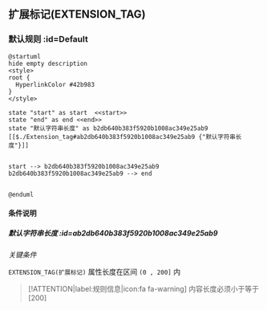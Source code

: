## 扩展标记(EXTENSION_TAG) <!-- {docsify-ignore-all} -->

   

### 默认规则 :id=Default

```plantuml
@startuml
hide empty description
<style>
root {
  HyperlinkColor #42b983
}
</style>

state "start" as start  <<start>>
state "end" as end <<end>>
state "默认字符串长度" as b2db640b383f5920b1008ac349e25ab9 [[$./Extension_tag#ab2db640b383f5920b1008ac349e25ab9 {"默认字符串长度"}]]


start --> b2db640b383f5920b1008ac349e25ab9 
b2db640b383f5920b1008ac349e25ab9 --> end 


@enduml
```

#### 条件说明

##### 默认字符串长度 :id=ab2db640b383f5920b1008ac349e25ab9


*关键条件*


`EXTENSION_TAG(扩展标记)` 属性长度在区间 `(0 , 200]` 内

> [!ATTENTION|label:规则信息|icon:fa fa-warning]
> 内容长度必须小于等于[200]







